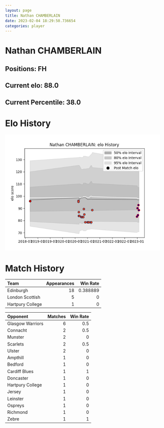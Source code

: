 ```yaml
---  
layout: page  
title: Nathan CHAMBERLAIN  
date: 2023-02-04 18:29:50.736654  
categories: player  
---
```

# Nathan CHAMBERLAIN

## Positions: FH

## Current elo: 88.0

## Current Percentile: 38.0

# Elo History


![elo history](history_NathanCHAMBERLAIN.png)
# Match History


| Team             |   Appearances |   Win Rate |
|:-----------------|--------------:|-----------:|
| Edinburgh        |            18 |   0.388889 |
| London Scottish  |             5 |   0        |
| Hartpury College |             1 |   0        |

| Opponent         |   Matches |   Win Rate |
|:-----------------|----------:|-----------:|
| Glasgow Warriors |         6 |        0.5 |
| Connacht         |         2 |        0.5 |
| Munster          |         2 |        0   |
| Scarlets         |         2 |        0.5 |
| Ulster           |         2 |        0   |
| Ampthill         |         1 |        0   |
| Bedford          |         1 |        0   |
| Cardiff Blues    |         1 |        1   |
| Doncaster        |         1 |        0   |
| Hartpury College |         1 |        0   |
| Jersey           |         1 |        0   |
| Leinster         |         1 |        0   |
| Ospreys          |         1 |        0   |
| Richmond         |         1 |        0   |
| Zebre            |         1 |        1   |